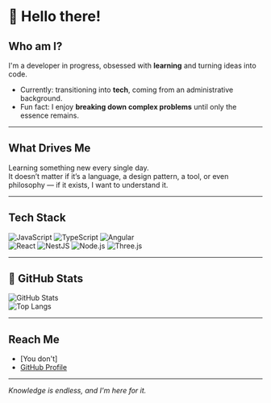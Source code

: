 # 👋 Hello there!


## Who am I?
I'm a developer in progress, obsessed with **learning** and turning ideas into code.

- Currently: transitioning into **tech**, coming from an administrative background.  
- Fun fact: I enjoy **breaking down complex problems** until only the essence remains.  

---

## What Drives Me
Learning something new every single day.  
It doesn’t matter if it’s a language, a design pattern, a tool, or even philosophy — if it exists, I want to understand it.

---

## Tech Stack
![JavaScript](https://img.shields.io/badge/-JavaScript-F7DF1E?logo=javascript&logoColor=000) 
![TypeScript](https://img.shields.io/badge/-TypeScript-3178C6?logo=typescript&logoColor=fff) 
![Angular](https://img.shields.io/badge/-Angular-DD0031?logo=angular&logoColor=fff)  
![React](https://img.shields.io/badge/-React-61DAFB?logo=react&logoColor=000) 
![NestJS](https://img.shields.io/badge/-NestJS-E0234E?logo=nestjs&logoColor=fff) 
![Node.js](https://img.shields.io/badge/-Node.js-339933?logo=node.js&logoColor=fff) 
![Three.js](https://img.shields.io/badge/-Three.js-000?logo=three.js&logoColor=fff)

---

## 🌌 GitHub Stats
![GitHub Stats](https://github-readme-stats.vercel.app/api?username=Saik0h&show_icons=true&theme=tokyonight&hide_border=true)  
![Top Langs](https://github-readme-stats.vercel.app/api/top-langs/?username=Saik0h&layout=compact&theme=tokyonight&hide_border=true)

---

## Reach Me
- [You don't]
- [GitHub Profile](https://github.com/Saik0h)  

---

_Knowledge is endless, and I'm here for it._

